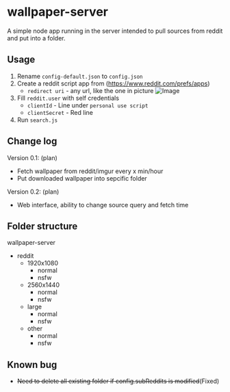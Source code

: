 # wallpaper-server
A simple node app running in the server intended to pull sources from reddit and put into a folder.

## Usage
1. Rename `config-default.json` to `config.json`
2. Create a reddit script app from (https://www.reddit.com/prefs/apps)
    * `redirect uri` - any url, like the one in picture
![Image](https://camo.githubusercontent.com/d53f92cd85d1279a239444acee25179e8e6d8bb5/687474703a2f2f692e696d6775722e636f6d2f65326b4f5231612e706e67)
3. Fill `reddit.user` with self credentials
    * `clientId` - Line under `personal use script`
    * `clientSecret` - Red line
4. Run `search.js`

## Change log
Version 0.1: (plan) 
* Fetch wallpaper from reddit/imgur every x min/hour
* Put downloaded wallpaper into sepcific folder

Version 0.2: (plan)
* Web interface, ability to change source query and fetch time

## Folder structure
wallpaper-server
  * reddit
      * 1920x1080
        * normal
        * nsfw
      * 2560x1440
        * normal
        * nsfw
      * large
        * normal
        * nsfw
      * other
        * normal
        * nsfw

## Known bug
* ~~Need to delete all existing folder if config.subReddits is modified~~(Fixed)
